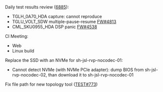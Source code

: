 Daily test results review ([6885](https://sof-ci.sh.intel.com/#/result/planresultdetail/6885)):

* TGLH_0A70_HDA capture: cannot reproduce
* TGLU_VOLT_SDW multiple-pause-resume [FW#4813](https://github.com/thesofproject/sof/issues/4813)
* CML_SKU0955_HDA DSP panic [FW#4538](https://github.com/thesofproject/sof/issues/4538)

CI Meeting:

* Web
* Linux build

Replace the SSD with an NVMe for sh-jsl-rvp-nocodec-01:

* Cannot detect NVMe (with NVMe PCIe adapter): dump BIOS from sh-jsl-rvp-nocodec-02, than download it to sh-jsl-rvp-nocodec-01

Fix file path for new topology tool ([TEST#773](https://github.com/thesofproject/sof-test/pull/773))
